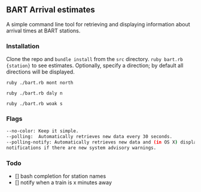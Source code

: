 ## BART Arrival estimates
A simple command line tool for retrieving and displaying information about
arrival times at BART stations.  

### Installation
Clone the repo and `bundle install` from the `src` directory.
`ruby bart.rb {station}` to see estimates. Optionally, specify a direction; by
default all directions will be displayed.

`ruby ./bart.rb mont north`

`ruby ./bart.rb daly n`

`ruby ./bart.rb woak s`

### Flags
```bash
--no-color: Keep it simple.
--polling:  Automatically retrieves new data every 30 seconds. 
--polling-notify: Automatically retrieves new data and (in OS X) displays
notifications if there are new system advisory warnings. 
```

### Todo
- [] bash completion for station names
- [] notify when a train is x minutes away
